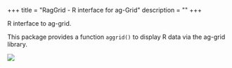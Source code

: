 +++
title = "RagGrid - R interface for ag-Grid"
description = ""
+++

R interface to ag-grid.

This package provides a function ```aggrid()``` to display R data via the ag-grid library.

![](https://github.com/no-types/RagGrid/raw/master/assets/aggrid-basic-usage.gif)

